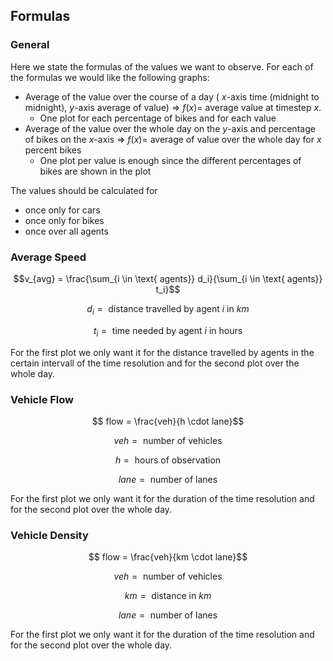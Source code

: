 ## Formulas

### General

Here we state the formulas of the values we want to observe. For each of the formulas we would like the following graphs:

 - Average of the value over the course of a day ( $x$-axis time (midnight to midnight), $y$-axis average of value) $\Rightarrow$ $f(x)=$ average value at timestep $x$.
   - One plot for each percentage of bikes and for each value
 - Average of the value over the whole day on the $y$-axis and percentage of bikes on the $x$-axis $\Rightarrow$ $f(x) =$ average of value over the whole day for $x$ percent bikes 
   - One plot per value is enough since the different percentages of bikes are shown in the plot

The values should be calculated for 
 - once only for cars
 - once only for bikes
 - once over all agents

### Average Speed
$$v_{avg} = \frac{\sum_{i \in \text{ agents}} d_i}{\sum_{i \in \text{ agents}} t_i}$$

$$d_i = \text{ distance travelled by agent } i \text{ in } km$$

$$t_i = \text{ time needed by agent } i \text{ in hours} $$

For the first plot we only want it for the distance travelled by agents in the certain intervall of the time resolution and for the second plot over the whole day.

### Vehicle Flow
$$ flow = \frac{veh}{h \cdot lane}$$

$$ veh = \text{ number of vehicles}$$

$$ h = \text{ hours of observation}$$

$$ lane = \text{ number of lanes}$$

For the first plot we only want it for the duration of the time resolution and for the second plot over the whole day.

### Vehicle Density
$$ flow = \frac{veh}{km \cdot lane}$$

$$ veh = \text{ number of vehicles}$$

$$ km = \text{ distance in } km$$

$$ lane = \text{ number of lanes}$$

For the first plot we only want it for the duration of the time resolution and for the second plot over the whole day.


